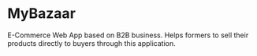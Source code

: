 # MyBazaar
E-Commerce Web App based on B2B business.
Helps formers to sell their products directly to buyers through this application.
